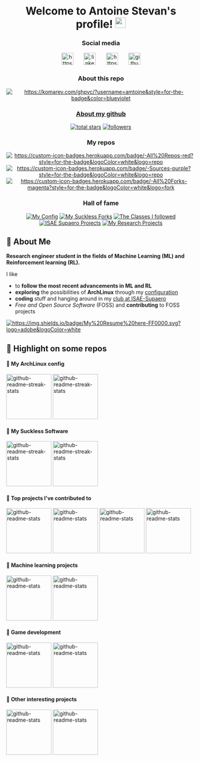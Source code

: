 <!-- greatly inspired from https://github.com/DenverCoder1/DenverCoder1 !! -->

<!-- from https://github.com/athul/waka-readme -->
<!-- from https://github.com/ABSphreak/readme-jokes -->
<!-- from https://github.com/techytushar/random-memer -->
<!-- from https://github.com/simple-icons/simple-icons#cdn-usage -->


<!-- =================================== -->
<!-- HEADER -->
<!-- =================================== -->
<h1 align="center">
  Welcome to Antoine Stevan's profile!
  <img src="https://media.giphy.com/media/hvRJCLFzcasrR4ia7z/giphy.gif" width="28">
</h1>

<!-- Social icons section -->
<h3 align="center">
  Social media
</h3>
<p align="center">
  <a href="https://amtoine.github.io/" alt="https://amtoine.github.io/"><img width="32px" alt="https://i.imgur.com/0uVwkoZ.png" title="Personal website" src="https://i.imgur.com/0uVwkoZ.png"/></a>
  &#8287;&#8287;&#8287;&#8287;&#8287;
  <a href="https://www.linkedin.com/in/antoine-stevan/" alt="https://www.linkedin.com/in/antoine-stevan/sureli"><img width="32px" alt="linkedin.png" title="LinkedIn" src="linkedin.png"/></a>
  &#8287;&#8287;&#8287;&#8287;&#8287;
  <a href="https://discord.gg/GMb9ESpa7J" alt="https://discord.gg/GMb9ESpa7J"><img width="32px" alt="https://i.imgur.com/OViZO8J.png" title="SCSC club" src="https://i.imgur.com/OViZO8J.png"/></a>
  &#8287;&#8287;&#8287;&#8287;&#8287;
  <a href="https://github.com/SuReLI" alt="https://github.com/SuReLI"><img width="32px" alt="github.png" title="SuReLI lab" src="github.png"/></a>
</p>

<!-- some badges. -->
<!-- from https://pufler.dev/git-badges/ -->
<h3 align="center">
  About this repo
</h3>
<p align="center">
  <a href="https://badges.pufler.dev" alt="https://badges.pufler.dev"><img alt="https://komarev.com/ghpvc/?username=amtoine&style=for-the-badge&color=blueviolet"  src="https://komarev.com/ghpvc/?username=amtoine&style=for-the-badge&color=blueviolet">

</p>

<!-- Social badges section -->
<!-- Badges with custom icons - https://github.com/DenverCoder1/custom-icon-badges -->
<!-- Star counter - https://github.com/idealclover/GitHub-Star-Counter -->
<!-- View counter - https://github.com/DenverCoder1/Simple-View-Counter -->
<h3 align="center">
  About my github
</h3>
<p align="center">
  <a href="https://github.com/amtoine?tab=repositories&sort=stargazers">
    <img alt="total stars" title="Total stars on GitHub" src="https://custom-icon-badges.herokuapp.com/badge/dynamic/json?logo=star&color=55960c&labelColor=488207&label=Stars&style=for-the-badge&query=%24.stars&url=https://api.github-star-counter.workers.dev/user/amtoine"/></a>
  <a href="https://github.com/amtoine?tab=followers">
    <img alt="followers"   title="Follow me on Github"   src="https://custom-icon-badges.herokuapp.com/github/followers/amtoine?color=236ad3&labelColor=1155ba&style=for-the-badge&logo=person-add&label=Follow&logoColor=white"/></a>
</p>

<h3 align="center">
  My repos
</h3>
<p align="center">
  <a href="https://github.com/amtoine?tab=repositories&sort=stargazers"><img alt="https://custom-icon-badges.herokuapp.com/badge/-All%20Repos-red?style=for-the-badge&logoColor=white&logo=repo" title="All Repositories" src="https://custom-icon-badges.herokuapp.com/badge/-All%20Repos-2962FF?style=for-the-badge&logoColor=white&logo=repo"/></a>
  <a href="https://github.com/amtoine?tab=repositories&type=source&sort=stargazers"><img alt="https://custom-icon-badges.herokuapp.com/badge/-Sources-purple?style=for-the-badge&logoColor=white&logo=repo" title="Sources" src="https://custom-icon-badges.herokuapp.com/badge/-Sources-FF6229?style=for-the-badge&logoColor=white&logo=repo"/></a>
  <a href="https://github.com/amtoine?tab=repositories&type=fork&sort=stargazers"><img alt="https://custom-icon-badges.herokuapp.com/badge/-All%20Forks-magenta?style=for-the-badge&logoColor=white&logo=fork" title="All Forks" src="https://custom-icon-badges.herokuapp.com/badge/-All%20Forks-29bb62?style=for-the-badge&logoColor=white&logo=fork"/></a>
</p>

<h3 align="center">
  Hall of fame
</h3>
<p align="center">
  <a href="https://github.com/amtoine?tab=repositories&q=config&type=&language=&sort="><img title="My Config" src="https://custom-icon-badges.herokuapp.com/badge/-My%20Config-red?style=for-the-badge&logoColor=white&logo=fork"/></a>
  <a href="https://github.com/amtoine?tab=repositories&q=suckless&type=&language=&sort="><img title="My Suckless Forks" src="https://custom-icon-badges.herokuapp.com/badge/-My%20Suckless%20Forks-orange?style=for-the-badge&logoColor=white&logo=fork"/></a>
  <a href="https://github.com/stars/amtoine/lists/classes"><img title="The Classes I followed" src="https://custom-icon-badges.herokuapp.com/badge/-The%20Classes%20I%20Followed-yellow?style=for-the-badge&logoColor=white&logo=fork"/></a>
  <a href="https://github.com/amtoine?tab=repositories&q=isae-supaero&type=&language=&sort="><img title="ISAE Supaero Projects" src="https://custom-icon-badges.herokuapp.com/badge/-ISAE%20Supaero%20Projects-green?style=for-the-badge&logoColor=white&logo=fork"/></a>
  <a href="https://github.com/amtoine?tab=repositories&q=research&type=&language=&sort="><img title="My Research Projects" src="https://custom-icon-badges.herokuapp.com/badge/-My%20Research%20Projects-blue?style=for-the-badge&logoColor=white&logo=fork"/></a>
</p>

<!-- =================================== -->
<!-- THE BODY OF THE README -->
<!-- =================================== -->
## 📘 About Me 
**Research engineer student in the fields of Machine Learning (ML) and Reinforcement learning (RL).**

I like
- to **follow the most recent advancements in ML and RL**
- **exploring** the possibilities of **ArchLinux** through my [configuration](https://github.com/amtoine?tab=repositories&q=config&type=&language=&sort=)
- **coding** stuff and hanging around in my [club at ISAE-Supaero](https://github.com/iScsc) 
- *Free and Open Source Software* (FOSS) and **contributing** to FOSS projects
<p align="left">
  <a href="https://github.com/amtoine/amtoine.github.io/blob/main/content/res/resume.pdf" alt="https://github.com/amtoine/amtoine/blob/main/resume.pdfhttps://badges.pufler.dev"><img alt="https://img.shields.io/badge/My%20Resume%20here-FF0000.svg?logo=adobe&logoColor=white" src="https://img.shields.io/badge/My%20Resume%20here-red.svg?logo=adobe&logoColor=white"></a>
</p>

## 📕 Highlight on some repos
#### 📕 My ArchLinux config 
<!-- Repo info cards - https://github.com/anuraghazra/github-readme-stats -->
<p align="left">
  <a href="https://github.com/amtoine/dotfiles">  <img height="120" src="https://github-readme-stats.vercel.app/api/pin/?username=amtoine&repo=dotfiles&theme=react&bg_color=1F222E&title_color=F85D7F&icon_color=F8D866&hide_border=true&show_icons=false"   alt="github-readme-streak-stats"></a>
  <a href="https://github.com/amtoine/wallpapers"><img height="120" src="https://github-readme-stats.vercel.app/api/pin/?username=amtoine&repo=wallpapers&theme=react&bg_color=1F222E&title_color=F85D7F&icon_color=F8D866&hide_border=true&show_icons=false" alt="github-readme-streak-stats"></a>
</p>

#### 📕 My Suckless Software
<!-- Repo info cards - https://github.com/anuraghazra/github-readme-stats -->
<p align="left">
  <a href="https://github.com/amtoine/dmenu"><img height="120" src="https://github-readme-stats.vercel.app/api/pin/?username=amtoine&repo=dmenu&theme=react&bg_color=1F222E&title_color=F85D7F&icon_color=F8D866&hide_border=true&show_icons=false" alt="github-readme-streak-stats"></a>
  <a href="https://github.com/amtoine/st">  <img height="120" src="https://github-readme-stats.vercel.app/api/pin/?username=amtoine&repo=st&theme=react&bg_color=1F222E&title_color=F85D7F&icon_color=F8D866&hide_border=true&show_icons=false"   alt="github-readme-streak-stats"></a>
</p>

#### 📕 Top projects I've contributed to 
<!-- Repo info cards - https://github.com/anuraghazra/github-readme-stats -->
<p align="left">
  <a href="https://github.com/qtile/qtile"><img height="120" src="https://github-readme-stats.vercel.app/api/pin/?username=qtile&repo=qtile&theme=react&bg_color=1F222E&title_color=F85D7F&icon_color=F8D866&hide_border=true&show_icons=false"              alt="github-readme-stats"></a>
  <a href="https://github.com/elParaguayo/qtile-extras"><img height="120" src="https://github-readme-stats.vercel.app/api/pin/?username=elParaguayo&repo=qtile-extras&theme=react&bg_color=1F222E&title_color=F85D7F&icon_color=F8D866&hide_border=true&show_icons=false"              alt="github-readme-stats"></a>
  <a href="https://github.com/arcolinux/archlinux-logout"><img height="120" src="https://github-readme-stats.vercel.app/api/pin/?username=arcolinux&repo=archlinux-logout&theme=react&bg_color=1F222E&title_color=F85D7F&icon_color=F8D866&hide_border=true&show_icons=false"              alt="github-readme-stats"></a>
  <a href="https://github.com/b3nj5m1n/xdg-ninja"><img height="120" src="https://github-readme-stats.vercel.app/api/pin/?username=b3nj5m1n&repo=xdg-ninja&theme=react&bg_color=1F222E&title_color=F85D7F&icon_color=F8D866&hide_border=true&show_icons=false"              alt="github-readme-stats"></a>
</p>

#### 📕 Machine learning projects 
<p align="left">
  <a href="https://github.com/amtoine/ma_playground_env"><img height="120" src="https://github-readme-stats.vercel.app/api/pin/?username=amtoine&repo=ma_playground_env&theme=react&bg_color=1F222E&title_color=F85D7F&icon_color=F8D866&hide_border=true&show_icons=false" alt="github-readme-stats"></a>
  <a href="https://github.com/amtoine/dqn">              <img height="120" src="https://github-readme-stats.vercel.app/api/pin/?username=amtoine&repo=dqn&theme=react&bg_color=1F222E&title_color=F85D7F&icon_color=F8D866&hide_border=true&show_icons=false"          alt="github-readme-stats"></a>
</p>

#### 📕 Game development 
<p align="left">                               
  <a href="https://github.com/iScsc/wiresmash">     <img height="120" src="https://github-readme-stats.vercel.app/api/pin/?username=iScsc&repo=wiresmash&theme=react&bg_color=1F222E&title_color=F85D7F&icon_color=F8D866&hide_border=true&show_icons=false"      alt="github-readme-stats"></a>
  <a href="https://github.com/iScsc/NeoSnake">      <img height="120" src="https://github-readme-stats.vercel.app/api/pin/?username=iScsc&repo=NeoSnake&theme=react&bg_color=1F222E&title_color=F85D7F&icon_color=F8D866&hide_border=true&show_icons=false"       alt="github-readme-stats"></a>
</p>

#### 📕 Other interesting projects 
<p align="left">
  <a href="https://github.com/amtoine/animal-crossing-db-study"><img height="120" src="https://github-readme-stats.vercel.app/api/pin/?username=amtoine&repo=animal-crossing-db-study&theme=react&bg_color=1F222E&title_color=F85D7F&icon_color=F8D866&hide_border=true&show_icons=false" alt="github-readme-stats"></a>
  <a href="https://github.com/amtoine/project-euler">           <img height="120" src="https://github-readme-stats.vercel.app/api/pin/?username=amtoine&repo=project-euler&theme=react&bg_color=1F222E&title_color=F85D7F&icon_color=F8D866&hide_border=true&show_icons=false"            alt="github-readme-stats"></a>
</p>

